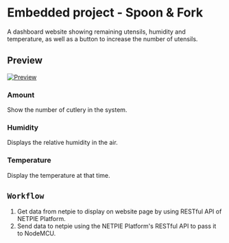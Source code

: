 # Embedded project - Spoon & Fork

A dashboard website showing remaining utensils, humidity and temperature, as well as a button to increase the number of utensils.

## Preview
[![Preview](https://user-images.githubusercontent.com/60024131/147735001-3c949240-21c2-4c49-a908-98f6f3d7e751.png)](https://www.youtube.com/watch?v=6P4qdfBA7X0 "Click to see on youtube")

### Amount
Show the number of cutlery in the system.

### Humidity
Displays the relative humidity in the air.

### Temperature
Display the temperature at that time.

## `Workflow`
1. Get data from netpie to display on website page by using RESTful API of NETPIE Platform.
2. Send data to netpie using the NETPIE Platform's RESTful API to pass it to NodeMCU.

